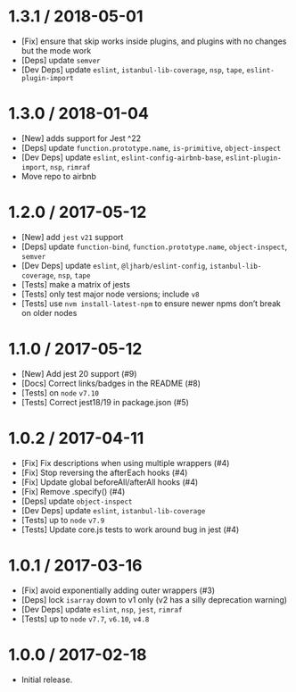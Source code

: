 1.3.1 / 2018-05-01
=================
  * [Fix] ensure that skip works inside plugins, and plugins with no changes but the mode work
  * [Deps] update `semver`
  * [Dev Deps] update `eslint`, `istanbul-lib-coverage`, `nsp`, `tape`, `eslint-plugin-import`

1.3.0 / 2018-01-04
=================
  * [New] adds support for Jest ^22
  * [Deps] update `function.prototype.name`, `is-primitive`, `object-inspect`
  * [Dev Deps] update `eslint`, `eslint-config-airbnb-base`, `eslint-plugin-import`, `nsp`, `rimraf`
  * Move repo to airbnb

1.2.0 / 2017-05-12
=================
  * [New] add `jest` `v21` support
  * [Deps] update `function-bind`, `function.prototype.name`, `object-inspect`, `semver`
  * [Dev Deps] update `eslint`, `@ljharb/eslint-config`, `istanbul-lib-coverage`, `nsp`, `tape`
  * [Tests] make a matrix of jests
  * [Tests] only test major node versions; include `v8`
  * [Tests] use `nvm install-latest-npm` to ensure newer npms don’t break on older nodes

1.1.0 / 2017-05-12
=================
  * [New] Add jest 20 support (#9)
  * [Docs] Correct links/badges in the README (#8)
  * [Tests] on `node` `v7.10`
  * [Tests] Correct jest18/19 in package.json (#5)

1.0.2 / 2017-04-11
=================
  * [Fix] Fix descriptions when using multiple wrappers (#4)
  * [Fix] Stop reversing the afterEach hooks (#4)
  * [Fix] Update global beforeAll/afterAll hooks (#4)
  * [Fix] Remove .specify() (#4)
  * [Deps] update `object-inspect`
  * [Dev Deps] update `eslint`, `istanbul-lib-coverage`
  * [Tests] up to `node` `v7.9`
  * [Tests] Update core.js tests to work around bug in jest (#4)

1.0.1 / 2017-03-16
=================
  * [Fix] avoid exponentially adding outer wrappers (#3)
  * [Deps] lock `isarray` down to v1 only (v2 has a silly deprecation warning)
  * [Dev Deps] update `eslint`, `nsp`, `jest`, `rimraf`
  * [Tests] up to `node` `v7.7`, `v6.10`, `v4.8`

1.0.0 / 2017-02-18
=================
  * Initial release.
